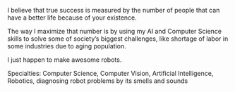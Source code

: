 I believe that true success is measured by the number of people that can have a better life because of your existence.

The way I maximize that number is by using my AI and Computer Science skills to solve some of society’s biggest challenges, like shortage of labor in some industries due to aging population.

I just happen to make awesome robots.

Specialties: Computer Science, Computer Vision, Artificial Intelligence, Robotics, diagnosing robot problems by its smells and sounds
